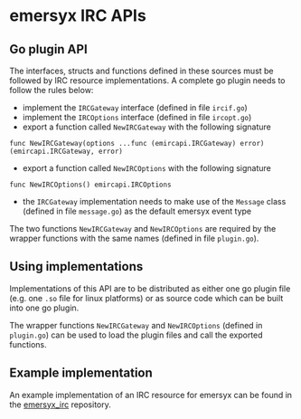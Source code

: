 # emersyx IRC APIs

## Go plugin API

The interfaces, structs and functions defined in these sources must be followed by IRC resource implementations. A
complete go plugin needs to follow the rules below:

* implement the `IRCGateway` interface (defined in file `ircif.go`)
* implement the `IRCOptions` interface (defined in file `ircopt.go`)
* export a function called `NewIRCGateway` with the following signature
```
func NewIRCGateway(options ...func (emircapi.IRCGateway) error) (emircapi.IRCGateway, error)
```
* export a function called `NewIRCOptions` with the following signature
```
func NewIRCOptions() emircapi.IRCOptions
```
* the `IRCGateway` implementation needs to make use of the `Message` class (defined in file `message.go`) as the default
  emersyx event type

The two functions `NewIRCGateway` and `NewIRCOptions` are required by the wrapper functions with the same names (defined
in file `plugin.go`).

## Using implementations

Implementations of this API are to be distributed as either one go plugin file (e.g. one `.so` file for linux platforms)
or as source code which can be built into one go plugin.

The wrapper functions `NewIRCGateway` and `NewIRCOptions` (defined in `plugin.go`) can be used to load the plugin files
and call the exported functions.

## Example implementation

An example implementation of an IRC resource for emersyx can be found in the [emersyx_irc][1] repository.

[1]: https://github.com/emersyx/emersyx_irc
